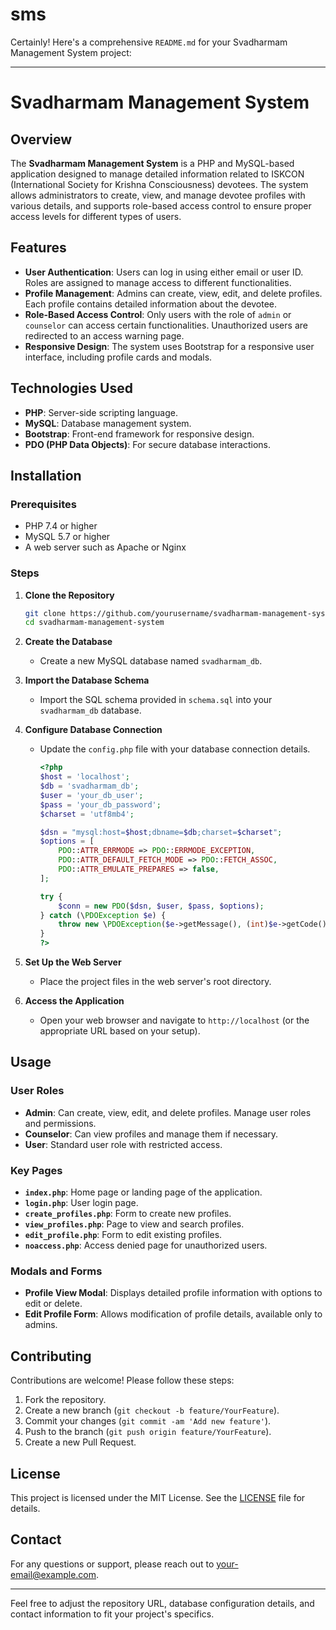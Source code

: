 # sms
Certainly! Here's a comprehensive `README.md` for your Svadharmam Management System project:

---

# Svadharmam Management System

## Overview

The **Svadharmam Management System** is a PHP and MySQL-based application designed to manage detailed information related to ISKCON (International Society for Krishna Consciousness) devotees. The system allows administrators to create, view, and manage devotee profiles with various details, and supports role-based access control to ensure proper access levels for different types of users.

## Features

- **User Authentication**: Users can log in using either email or user ID. Roles are assigned to manage access to different functionalities.
- **Profile Management**: Admins can create, view, edit, and delete profiles. Each profile contains detailed information about the devotee.
- **Role-Based Access Control**: Only users with the role of `admin` or `counselor` can access certain functionalities. Unauthorized users are redirected to an access warning page.
- **Responsive Design**: The system uses Bootstrap for a responsive user interface, including profile cards and modals.

## Technologies Used

- **PHP**: Server-side scripting language.
- **MySQL**: Database management system.
- **Bootstrap**: Front-end framework for responsive design.
- **PDO (PHP Data Objects)**: For secure database interactions.

## Installation

### Prerequisites

- PHP 7.4 or higher
- MySQL 5.7 or higher
- A web server such as Apache or Nginx

### Steps

1. **Clone the Repository**

   ```bash
   git clone https://github.com/yourusername/svadharmam-management-system.git
   cd svadharmam-management-system
   ```

2. **Create the Database**

   - Create a new MySQL database named `svadharmam_db`.

3. **Import the Database Schema**

   - Import the SQL schema provided in `schema.sql` into your `svadharmam_db` database.

4. **Configure Database Connection**

   - Update the `config.php` file with your database connection details.

     ```php
     <?php
     $host = 'localhost';
     $db = 'svadharmam_db';
     $user = 'your_db_user';
     $pass = 'your_db_password';
     $charset = 'utf8mb4';

     $dsn = "mysql:host=$host;dbname=$db;charset=$charset";
     $options = [
         PDO::ATTR_ERRMODE => PDO::ERRMODE_EXCEPTION,
         PDO::ATTR_DEFAULT_FETCH_MODE => PDO::FETCH_ASSOC,
         PDO::ATTR_EMULATE_PREPARES => false,
     ];

     try {
         $conn = new PDO($dsn, $user, $pass, $options);
     } catch (\PDOException $e) {
         throw new \PDOException($e->getMessage(), (int)$e->getCode());
     }
     ?>
     ```

5. **Set Up the Web Server**

   - Place the project files in the web server's root directory.

6. **Access the Application**

   - Open your web browser and navigate to `http://localhost` (or the appropriate URL based on your setup).

## Usage

### User Roles

- **Admin**: Can create, view, edit, and delete profiles. Manage user roles and permissions.
- **Counselor**: Can view profiles and manage them if necessary.
- **User**: Standard user role with restricted access.

### Key Pages

- **`index.php`**: Home page or landing page of the application.
- **`login.php`**: User login page.
- **`create_profiles.php`**: Form to create new profiles.
- **`view_profiles.php`**: Page to view and search profiles.
- **`edit_profile.php`**: Form to edit existing profiles.
- **`noaccess.php`**: Access denied page for unauthorized users.

### Modals and Forms

- **Profile View Modal**: Displays detailed profile information with options to edit or delete.
- **Edit Profile Form**: Allows modification of profile details, available only to admins.

## Contributing

Contributions are welcome! Please follow these steps:

1. Fork the repository.
2. Create a new branch (`git checkout -b feature/YourFeature`).
3. Commit your changes (`git commit -am 'Add new feature'`).
4. Push to the branch (`git push origin feature/YourFeature`).
5. Create a new Pull Request.

## License

This project is licensed under the MIT License. See the [LICENSE](LICENSE) file for details.

## Contact

For any questions or support, please reach out to [your-email@example.com](mailto:your-email@example.com).

---

Feel free to adjust the repository URL, database configuration details, and contact information to fit your project's specifics.